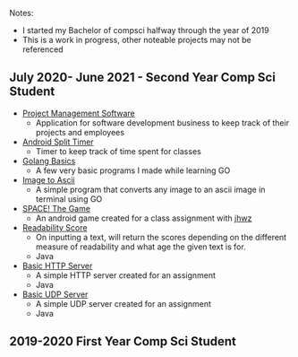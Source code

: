 Notes:
* I started my Bachelor of compsci halfway through the year of 2019
* This is a work in progress, other noteable projects may not be referenced

## July 2020- June 2021 - Second Year Comp Sci Student
* [Project Management Software](https://github.com/BlaviButcher/ProjectManagementSoftware)
  * Application for software development business to keep track of their projects and employees
* [Android Split Timer](https://github.com/BlaviButcher/AndroidSplitTimer)
  * Timer to keep track of time spent for classes
* [Golang Basics](https://github.com/BlaviButcher/headfirstgo)
  * A few very basic programs I made while learning GO
* [Image to Ascii](https://github.com/BlaviButcher/imgToAscii)
  * A simple program that converts any image to an ascii image in terminal using GO 
* [SPACE! The Game](https://github.com/BlaviButcher/AndroidSpaceGame)
  * An android game created for a class assignment with [jhwz](https://github.com/jhwz)  
* [Readability Score](https://github.com/BlaviButcher/ReadabilityScore)
  * On inputting a text, will return the scores depending on the different measure of readability and what age the given text is for. 
  * Java
* [Basic HTTP Server](https://github.com/BlaviButcher/RealHTTPServer)
  * A simple HTTP server created for an assignment
  * Java
* [Basic UDP Server](https://github.com/BlaviButcher/UDP_Server)
  * A simple UDP server created for an assignment
  * Java

## 2019-2020 First Year Comp Sci Student
